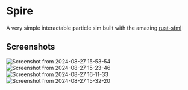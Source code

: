 # Spire
A very simple interactable particle sim built with the amazing [rust-sfml](https://github.com/jeremyletang/rust-sfml/tree/master)

## Screenshots
![Screenshot from 2024-08-27 15-53-54](https://github.com/user-attachments/assets/b97045cc-d954-4df1-96c1-22b739398cad)
![Screenshot from 2024-08-27 15-23-46](https://github.com/user-attachments/assets/7bc85bf2-baf7-4fc9-8c1a-a29454bfb0b8)
![Screenshot from 2024-08-27 16-11-33](https://github.com/user-attachments/assets/e3ee8d38-228f-4d47-81fb-17d53c2ecff9)
![Screenshot from 2024-08-27 15-32-20](https://github.com/user-attachments/assets/ab1aabf0-83bb-4c85-92a4-64212908900a)
